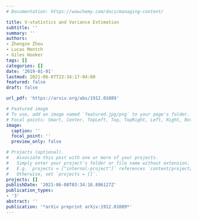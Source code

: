 ```yaml
---
# Documentation: https://wowchemy.com/docs/managing-content/

title: V-statistics and Variance Estimation
subtitle: ''
summary: ''
authors:
- Zhengze Zhou
- Lucas Mentch
- Giles Hooker
tags: []
categories: []
date: '2019-01-01'
lastmod: 2021-06-07T23:34:17-04:00
featured: false
draft: false

url_pdf: 'https://arxiv.org/abs/1912.01089'

# Featured image
# To use, add an image named `featured.jpg/png` to your page's folder.
# Focal points: Smart, Center, TopLeft, Top, TopRight, Left, Right, BottomLeft, Bottom, BottomRight.
image:
  caption: ''
  focal_point: ''
  preview_only: false

# Projects (optional).
#   Associate this post with one or more of your projects.
#   Simply enter your project's folder or file name without extension.
#   E.g. `projects = ["internal-project"]` references `content/project/deep-learning/index.md`.
#   Otherwise, set `projects = []`.
projects: []
publishDate: '2021-06-08T03:34:16.896127Z'
publication_types:
- '3'
abstract: ''
publication: '*arXiv preprint arXiv:1912.01089*'
---
```

